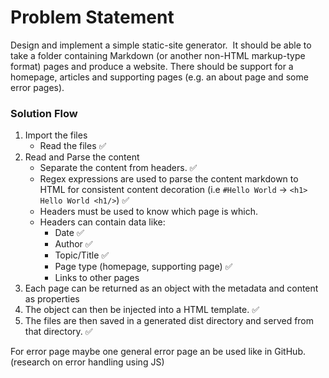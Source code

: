 # Problem Statement

Design and implement a simple static-site generator. 
It should be able to take a folder containing Markdown (or another non-HTML markup-type format) pages and produce a website. There should be support for a homepage, articles and supporting pages (e.g. an about page and some error pages).

### Solution Flow

1. Import the files
   - Read the files ✅
2. Read and Parse the content
   - Separate the content from headers. ✅
   - Regex expressions are used to parse the content markdown to HTML for consistent content decoration (i.e `#Hello World` -> `<h1> Hello World <h1/>`) ✅
   - Headers must be used to know which page is which.
   - Headers can contain data like:
     - Date ✅
     - Author ✅
     - Topic/Title ✅
     - Page type (homepage, supporting page) ✅
     - Links to other pages
3. Each page can be returned as an object with the metadata and content as properties
4. The object can then be injected into a HTML template. ✅
5. The files are then saved in a generated dist directory and served from that directory. ✅

For error page maybe one general error page an be used like in GitHub. (research on error handling using JS)
